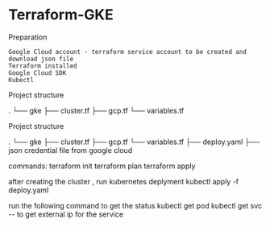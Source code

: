 # Terraform-GKE
Preparation

    Google Cloud account - terraform service account to be created and download json file
    Terraform installed
    Google Cloud SDK
    Kubectl

Project structure

.
└── gke
    ├── cluster.tf
    ├── gcp.tf
    └── variables.tf

Project structure

.
└── gke
    ├── cluster.tf
    ├── gcp.tf
    └── variables.tf
	├── deploy.yaml
    ├── json credential file from google cloud

commands:
terraform init
terraform plan 
terraform apply

after creating the cluster , run kubernetes deplyment
kubectl apply -f deploy.yaml

run the following command to get the status 
kubectl get pod
kubectl get svc -- to get external ip for the service


